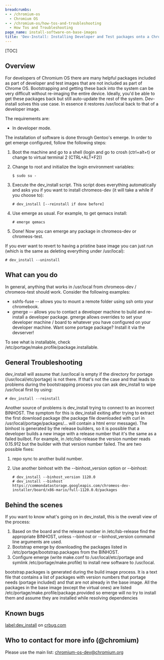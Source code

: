 ```yaml
---
breadcrumbs:
- - /chromium-os
  - Chromium OS
- - /chromium-os/how-tos-and-troubleshooting
  - How Tos and Troubleshooting
page_name: install-software-on-base-images
title: 'Dev-Install: Installing Developer and Test packages onto a Chrome OS device'
---
```


[TOC]

## Overview

For developers of Chromium OS there are many helpful packages included as part
of developer and test images that are not included as part of Chrome OS.
Bootstrapping and getting these back into the system can be very difficult
without re-imaging the entire device. Ideally, you'd be able to get these
packages back but still auto-update the rest of the system. Dev-install solves
this use case. In essence it restores /usr/local back to that of a developer
image.

The requirements are:

*   In developer mode.

The installation of software is done through Gentoo's emerge. In order to get
emerge configured, follow the following steps:

1.  Boot the machine and go to a shell (login and go to crosh
            (ctrl+alt+t) or change to virtual terminal 2 (CTRL+ALT+F2))
2.  Change to root and initialize the login environment variables:

    ```none
    $ sudo su -
    ```

3.  Execute the dev_install script. This script does everything
            automatically and asks you if you want to install chromeos-dev (it
            will take a while if you choose to):

    ```none
    # dev_install [--reinstall if done before]
    ```

4.  Use emerge as usual. For example, to get qemacs install:

    ```none
    # emerge qemacs
    ```

5.  Done! Now you can emerge any package in chromeos-dev or
            chromeos-test.

If you ever want to revert to having a pristine base image you can just run
(which is the same as deleting everything under /usr/local):

```none
# dev_install --uninstall
```

## What can you do

In general, anything that works in /usr/local from chromeos-dev / chromeos-test
should work. Consider the following examples:

*   sshfs-fuse -- allows you to mount a remote folder using ssh onto
            your chromebook.
*   gmerge -- allows you to contact a developer machine to build and
            re-install a developer package. gmerge allows overrides to set your
            developer machine / board to whatever you have configured on your
            developer machine. Want some portage package? Install it via the
            devserver!

To see what is installable, check /etc/portage/make.profile/package.installable.

## General Troubleshooting

dev_install will assume that /usr/local is empty if the directory for portage
(/usr/local/etc/portage) is not there. If that's not the case and that leads to
problems during the bootstrapping process you can ask dev_install to wipe
/usr/local first by using:

```none
# dev_install --reinstall
```

Another source of problems is dev_install trying to connect to an incorrect
BINHOST. The symptom for this is dev_install exiting after trying to extract the
first download package (the package file downloaded with curl in
/usr/local/portage/packages/... will contain a html error message). The binhost
is generated by the release builders, so it is possible that a developer builds
a new image with a release number that it's the same as a failed builbot. For
example, in /etc/lsb-release the version number reads 0.15.912 but the builder
with that version number failed. The are two possible fixes:

1.  repo sync to another build number.
2.  Use another binhost with the --binhost_version option or --binhost:

    ```none
    # dev_install --binhost_version 1120.0
    # dev_install --binhost https://commondatastorage.googleapis.com/chromeos-dev-installer/board/x86-mario/full-1120.0.0/packages
    ```

## Behind the scenes

If you want to know what's going on in dev_install, this is the overall view of
the process:

1.  Based on the board and the release number in /etc/lsb-release find
            the appropriate BINHOST, unless --binhost or --binhost_version
            command line arguments are used.
2.  Bootstrap emerge by downloading the packages listed in
            /etc/portage/bootstrap.packages from the BINHOST.
3.  Configure emerge (write make.conf to /usr/local/etc/portage and
            symlink /etc/portage/make.profile) to install new software to
            /usr/local.

bootstrap.packages is generated during the build image process. It is a text
file that contains a list of packages with version numbers that portage needs
(portage included) and that are not already in the base image. All the packages
in the base image (except the virtual ones) are listed
/etc/portage/make.profile/package.provided so emerge will no try to install them
and assume they are installed while resolving dependencies

## Known bugs

[label:dev_install](http://code.google.com/p/chromium/issues/list) on
[crbug.com](https://crbug.com/)

## Who to contact for more info (@chromium)

Please use the main list:
[chromium-os-dev@chromium.org](mailto:chromium-os-dev@chromium.org)